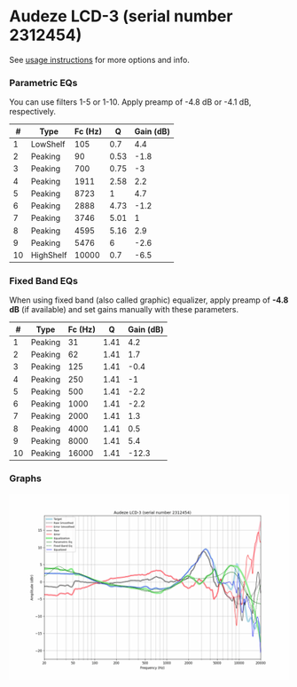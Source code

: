 # Audeze LCD-3 (serial number 2312454)
See [usage instructions](https://github.com/jaakkopasanen/AutoEq#usage) for more options and info.

### Parametric EQs
You can use filters 1-5 or 1-10. Apply preamp of -4.8 dB or -4.1 dB, respectively.

|   # | Type      |   Fc (Hz) |    Q |   Gain (dB) |
|-----|-----------|-----------|------|-------------|
|   1 | LowShelf  |       105 | 0.7  |         4.4 |
|   2 | Peaking   |        90 | 0.53 |        -1.8 |
|   3 | Peaking   |       700 | 0.75 |        -3   |
|   4 | Peaking   |      1911 | 2.58 |         2.2 |
|   5 | Peaking   |      8723 | 1    |         4.7 |
|   6 | Peaking   |      2888 | 4.73 |        -1.2 |
|   7 | Peaking   |      3746 | 5.01 |         1   |
|   8 | Peaking   |      4595 | 5.16 |         2.9 |
|   9 | Peaking   |      5476 | 6    |        -2.6 |
|  10 | HighShelf |     10000 | 0.7  |        -6.5 |

### Fixed Band EQs
When using fixed band (also called graphic) equalizer, apply preamp of **-4.8 dB** (if available) and set gains manually with these parameters.

|   # | Type    |   Fc (Hz) |    Q |   Gain (dB) |
|-----|---------|-----------|------|-------------|
|   1 | Peaking |        31 | 1.41 |         4.2 |
|   2 | Peaking |        62 | 1.41 |         1.7 |
|   3 | Peaking |       125 | 1.41 |        -0.4 |
|   4 | Peaking |       250 | 1.41 |        -1   |
|   5 | Peaking |       500 | 1.41 |        -2.2 |
|   6 | Peaking |      1000 | 1.41 |        -2.2 |
|   7 | Peaking |      2000 | 1.41 |         1.3 |
|   8 | Peaking |      4000 | 1.41 |         0.5 |
|   9 | Peaking |      8000 | 1.41 |         5.4 |
|  10 | Peaking |     16000 | 1.41 |       -12.3 |

### Graphs
![](./Audeze%20LCD-3%20(serial%20number%202312454).png)

